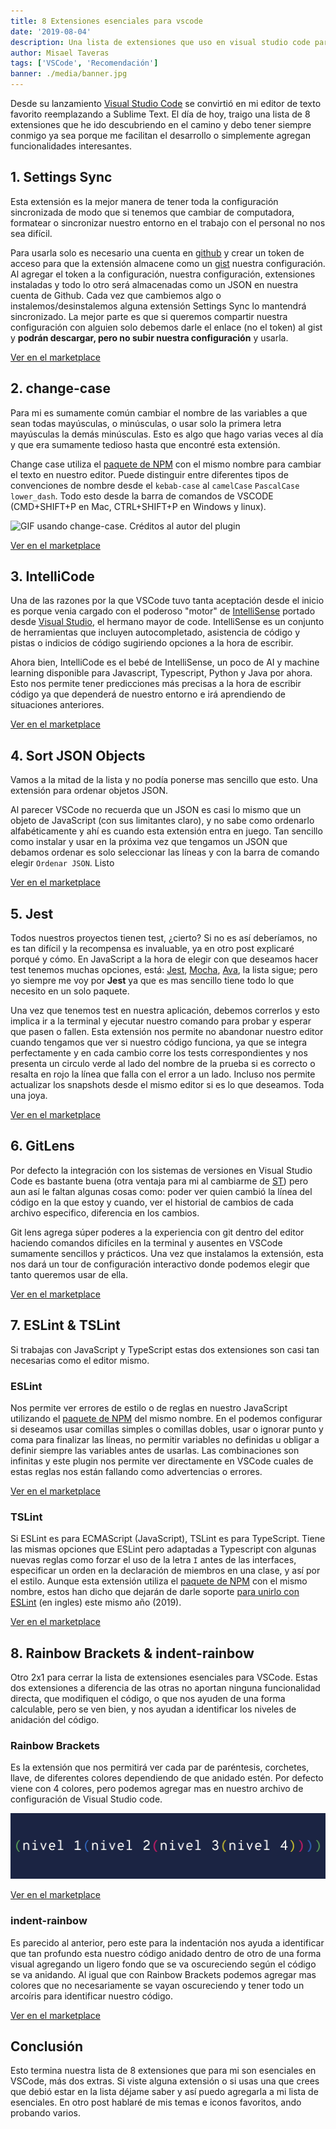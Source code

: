 ```yaml
---
title: 8 Extensiones esenciales para vscode
date: '2019-08-04'
description: Una lista de extensiones que uso en visual studio code para facilitar mi desarrollo
author: Misael Taveras
tags: ['VSCode', 'Recomendación']
banner: ./media/banner.jpg
---
```


Desde su lanzamiento [Visual Studio Code][vscode] se convirtió en mi editor de texto favorito reemplazando a Sublime Text. El día de hoy, traigo una lista de 8 extensiones que he ido descubriendo en el camino y debo tener siempre conmigo ya sea porque me facilitan el desarrollo o simplemente agregan funcionalidades interesantes.

## 1. Settings Sync

Esta extensión es la mejor manera de tener toda la configuración sincronizada de modo que si tenemos que cambiar de computadora, formatear o sincronizar nuestro entorno en el trabajo con el personal no nos sea difícil.

Para usarla solo es necesario una cuenta en [github][github] y crear un token de acceso para que la extensión almacene como un [gist][githubgist] nuestra configuración. Al agregar el token a la configuración, nuestra configuración, extensiones instaladas y todo lo otro será almacenadas como un JSON en nuestra cuenta de Github. Cada vez que cambiemos algo o instalemos/desinstalemos alguna extensión Settings Sync lo mantendrá sincronizado. La mejor parte es que si queremos compartir nuestra configuración con alguien solo debemos darle el enlace (no el token) al gist y **podrán descargar, pero no subir nuestra configuración** y usarla.

[Ver en el marketplace][SettingsSync]

## 2. change-case

Para mi es sumamente común cambiar el nombre de las variables a que sean todas mayúsculas, o minúsculas, o usar solo la primera letra mayúsculas la demás minúsculas. Esto es algo que hago varias veces al día y que era sumamente tedioso hasta que encontré esta extensión.

Change case utiliza el [paquete de NPM][ChangeCaseNPM] con el mismo nombre para cambiar el texto en nuestro editor. Puede distinguir entre diferentes tipos de convenciones de nombre desde el `kebab-case` al `camelCase` `PascalCase` `lower_dash`. Todo esto desde la barra de comandos de VSCODE (CMD+SHIFT+P en Mac, CTRL+SHIFT+P en Windows y linux).

![GIF usando change-case. Créditos al autor del plugin](https://cloud.githubusercontent.com/assets/2899448/10712456/3c5e29b6-7a9c-11e5-9ce4-7eb944889696.gif)

[Ver en el marketplace][ChangeCase]

## 3. IntelliCode

Una de las razones por la que VSCode tuvo tanta aceptación desde el inicio es porque venia cargado con el poderoso "motor" de [IntelliSense][IntelliSense] portado desde [Visual Studio][VisualStudio], el hermano mayor de code. IntelliSense es un conjunto de herramientas que incluyen autocompletado, asistencia de código y pistas o indicios de código sugiriendo opciones a la hora de escribir.

Ahora bien, IntelliCode es el bebé de IntelliSense, un poco de AI y machine learning disponible para Javascript, Typescript, Python y Java por ahora. Esto nos permite tener predicciones más precisas a la hora de escribir código ya que dependerá de nuestro entorno e irá aprendiendo de situaciones anteriores.

[Ver en el marketplace][IntelliCode]

## 4. Sort JSON Objects

Vamos a la mitad de la lista y no podía ponerse mas sencillo que esto. Una extensión para ordenar objetos JSON.

Al parecer VSCode no recuerda que un JSON es casi lo mismo que un objeto de JavaScript (con sus limitantes claro), y no sabe como ordenarlo alfabéticamente y ahí es cuando esta extensión entra en juego. Tan sencillo como instalar y usar en la próxima  vez que tengamos un JSON que debamos ordenar es solo seleccionar las líneas y con la barra de comando elegir `Ordenar JSON`. Listo

[Ver en el marketplace][SortJSON]

## 5. Jest

Todos nuestros proyectos tienen test, ¿cierto? Si no es así deberíamos, no es tan difícil y la recompensa es invaluable, ya en otro post explicaré porqué y cómo. En JavaScript a la hora de elegir con que deseamos hacer test tenemos muchas opciones, está: [Jest][JestIo], [Mocha][Mocha], [Ava][AVA], la lista sigue; pero yo siempre me voy por **Jest** ya que es mas sencillo tiene todo lo que necesito en un solo paquete.

Una vez que tenemos test en nuestra aplicación, debemos correrlos y esto implica ir a la terminal y ejecutar nuestro comando para probar y esperar que pasen o fallen. Esta extensión nos permite no abandonar nuestro editor cuando tengamos que ver si nuestro código funciona, ya que se integra perfectamente y en cada cambio corre los tests correspondientes y nos presenta un circulo verde al lado del nombre de la prueba si es correcto o resalta en rojo la línea que falla con el error a un lado. Incluso nos permite actualizar los snapshots desde el mismo editor si es lo que deseamos. Toda una joya.

[Ver en el marketplace][Jest]

## 6. GitLens

Por defecto la integración con los sistemas de versiones en Visual Studio Code es bastante buena (otra ventaja para mi al cambiarme de [ST][SublimeText]) pero aun así le faltan algunas cosas como: poder ver quien cambió la línea del código en la que estoy y cuando, ver el historial de cambios de cada archivo especifico, diferencia en los cambios.

Git lens agrega súper poderes a la experiencia con git dentro del editor haciendo comandos difíciles en la terminal y ausentes en VSCode sumamente sencillos y prácticos. Una vez que instalamos la extensión, esta nos dará un tour de configuración interactivo donde podemos elegir que tanto queremos usar de ella.

[Ver en el marketplace][GitLens]

## 7. ESLint & TSLint

Si trabajas con JavaScript y TypeScript estas dos extensiones son casi tan necesarias como el editor mismo.

### ESLint

Nos permite ver errores de estilo o de reglas en nuestro JavaScript utilizando el [paquete de NPM][EslintNPM] del mismo nombre. En el podemos configurar si deseamos usar comillas simples o comillas dobles, usar o ignorar punto y coma para finalizar las líneas, no permitir variables no definidas u obligar a definir siempre las variables antes de usarlas. Las combinaciones son infinitas y este plugin nos permite ver directamente en VSCode cuales de estas reglas nos están fallando como advertencias o errores.

[Ver en el marketplace][ESLint]

### TSLint

Si ESLint es para ECMAScript (JavaScript), TSLint es para TypeScript. Tiene las mismas opciones que ESLint pero adaptadas a Typescript con algunas nuevas reglas como forzar el uso de la letra `I` antes de las interfaces, especificar un orden en la declaración de miembros en una clase, y así por el estilo. Aunque esta extensión utiliza el [paquete de NPM][TSLintNPM] con el mismo nombre, estos han dicho que dejarán de darle soporte [para unirlo con ESLint][TSLintESLint] (en ingles) este mismo año (2019).

[Ver en el marketplace][TSLint]

## 8. Rainbow Brackets & indent-rainbow

Otro 2x1 para cerrar la lista de extensiones esenciales para VSCode. Estas dos extensiones a diferencia de las otras no aportan ninguna funcionalidad directa, que modifiquen el código, o que nos ayuden de una forma calculable, pero se ven bien, y nos ayudan a identificar los niveles de anidación del código.

### Rainbow Brackets

Es la extensión que nos permitirá ver cada par de paréntesis, corchetes, llave, de diferentes colores dependiendo de que anidado estén. Por defecto viene con 4 colores, pero podemos agregar mas en nuestro archivo de configuración de Visual Studio code.

![Ejemplo de Rainbow Brackets](media/rainbow-brackets.jpg)

[Ver en el marketplace][RainbowBrackets]

### indent-rainbow

Es parecido al anterior, pero este para la indentación nos ayuda a identificar que tan profundo esta nuestro código anidado dentro de otro de una forma visual agregando un ligero fondo que se va oscureciendo según el código se va anidando. Al igual que con Rainbow Brackets podemos agregar mas colores que no necesariamente se vayan oscureciendo y tener todo un arcoíris para identificar nuestro código.

[Ver en el marketplace][IndentRainbow]

##  Conclusión

Esto termina nuestra lista de 8 extensiones que para mi son esenciales en VSCode, más dos extras. Si viste alguna extensión o si usas una que crees que debió estar en la lista déjame saber y así puedo agregarla a mi lista de esenciales. En otro post hablaré de mis temas e iconos favoritos, ando probando varios.

[vscode]: https://code.visualstudio.com
[github]: https://github.com
[githubgist]: https://gist.github.com
[SettingsSync]: https://marketplace.visualstudio.com/items?itemName=Shan.code-settings-sync
[ChangeCase]: https://marketplace.visualstudio.com/items?itemName=wmaurer.change-case
[ChangeCaseNPM]: https://npmjs.org/package/change-case
[IntelliCode]: https://marketplace.visualstudio.com/items?itemName=VisualStudioExptTeam.vscodeintellicode
[IntelliSense]: https://code.visualstudio.com/docs/editor/intellisense
[VisualStudio]: https://visualstudio.microsoft.com
[SortJSON]: https://marketplace.visualstudio.com/items?itemName=richie5um2.vscode-sort-json
[JestIo]: https://jestjs.io
[AVA]: https://github.com/avajs/ava
[Mocha]: https://mochajs.org/
[Jest]: https://marketplace.visualstudio.com/items?itemName=Orta.vscode-jest
[GitLens]: https://marketplace.visualstudio.com/items?itemName=eamodio.gitlens
[SublimeText]: https://www.sublimetext.com
[EslintNPM]: https://npmjs.org/package/eslint
[ESLint]: https://marketplace.visualstudio.com/items?itemName=dbaeumer.vscode-eslint
[TSLint]: https://marketplace.visualstudio.com/items?itemName=ms-vscode.vscode-typescript-tslint-plugin
[TSLintNPM]: https://npmjs.org/package/tslint
[TSLintESLint]: https://medium.com/palantir/tslint-in-2019-1a144c2317a9
[RainbowBrackets]: https://marketplace.visualstudio.com/items?itemName=2gua.rainbow-brackets
[IndentRainbow]: https://marketplace.visualstudio.com/items?itemName=2gua.rainbow-brackets
